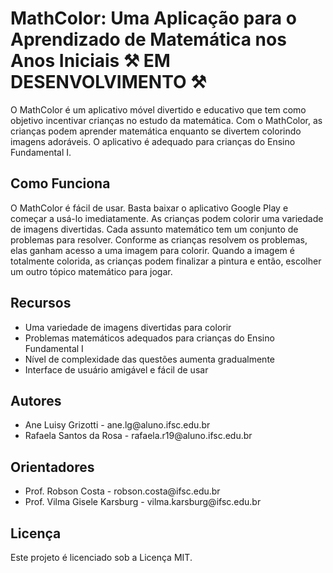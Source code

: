 <h1>MathColor: Uma Aplicação para o Aprendizado de Matemática nos Anos Iniciais ⚒️ EM DESENVOLVIMENTO ⚒️</h1>

<p>O MathColor é um aplicativo móvel divertido e educativo que tem como objetivo incentivar crianças no estudo da matemática. Com o MathColor, as crianças podem aprender matemática enquanto se divertem colorindo imagens adoráveis. O aplicativo é adequado para crianças do Ensino Fundamental I.</p>

<h2>Como Funciona</h2>
<p>O MathColor é fácil de usar. Basta baixar o aplicativo Google Play e começar a usá-lo imediatamente. As crianças podem colorir uma variedade de imagens divertidas. Cada assunto matemático tem um conjunto de problemas para resolver. Conforme as crianças resolvem os problemas, elas ganham acesso a uma imagem para colorir. Quando a imagem é totalmente colorida, as crianças podem finalizar a pintura e então, escolher um outro tópico matemático para jogar.</p>

<h2>Recursos</h2>
<ul>
  <li>Uma variedade de imagens divertidas para colorir</li>
  <li>Problemas matemáticos adequados para crianças do Ensino Fundamental I</li>
  <li>Nível de complexidade das questões aumenta gradualmente</li>
  <li>Interface de usuário amigável e fácil de usar</li>
</ul>

<h2>Autores</h2>
<ul>
  <li>Ane Luisy Grizotti - ane.lg@aluno.ifsc.edu.br</li>
  <li>Rafaela Santos da Rosa - rafaela.r19@aluno.ifsc.edu.br</li>
</ul>

<h2>Orientadores</h2>
<ul>
  <li>Prof. Robson Costa - robson.costa@ifsc.edu.br</li>
  <li>Prof. Vilma Gisele Karsburg - vilma.karsburg@ifsc.edu.br</li>
</ul>

<h2>Licença</h2>
<p>Este projeto é licenciado sob a Licença MIT.</p>
